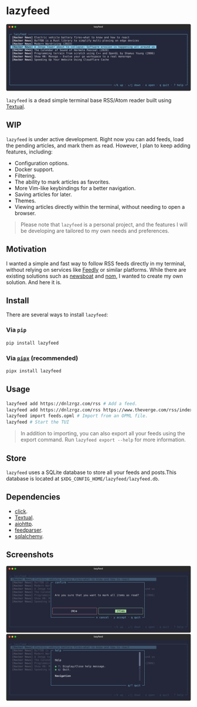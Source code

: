 # lazyfeed

![Loaded screenshot](./.github/screenshot-loaded.png)

`lazyfeed` is a dead simple terminal base RSS/Atom reader built using [Textual](https://www.textualize.io/).

## WIP

`lazyfeed` is under active development. Right now you can add feeds, load the pending articles, and mark them as read. However, I plan to keep adding features, including:

- Configuration options.
- Docker support.
- Filtering.
- The ability to mark articles as favorites.
- More Vim-like keybindings for a better navigation.
- Saving articles for later.
- Themes.
- Viewing articles directly within the terminal, without needing to open a browser.

> Please note that `lazyfeed` is a personal project, and the features I will be developing are tailored to my own needs and preferences.

## Motivation

I wanted a simple and fast way to follow RSS feeds directly in my terminal, without relying on services like [Feedly](https://feedly.com/) or similar platforms. While there are existing solutions such as [newsboat](https://github.com/newsboat/newsboat) and [nom](https://github.com/guyfedwards/nom), I wanted to create my own solution. And here it is.

## Install

There are several ways to install `lazyfeed`:

### Via `pip`

```bash
pip install lazyfeed
```

### Via [`pipx`](https://github.com/pypa/pipx) (recommended)

```bash
pipx install lazyfeed
```

## Usage

```bash
lazyfeed add https://dnlzrgz.com/rss # Add a feed.
lazyfeed add https://dnlzrgz.com/rss https://www.theverge.com/rss/index.xml # Add multiple feeds at once.
lazyfeed import feeds.opml # Import from an OPML file.
lazyfeed # Start the TUI
```

> In addition to importing, you can also export all your feeds using the export command. Run `lazyfeed export --help` for more information.

## Store

`lazyfeed` uses a SQLite database to store all your feeds and posts.This database is located at `$XDG_CONFIG_HOME/lazyfeed/lazyfeed.db`.

## Dependencies

- [click](https://click.palletsprojects.com/en/8.1.x/).
- [Textual](https://www.textualize.io/).
- [aiohttp](https://docs.aiohttp.org/en/stable/index.html).
- [feedparser](https://feedparser.readthedocs.io/en/latest/basic.html).
- [sqlalchemy](https://www.sqlalchemy.org/).

## Screenshots

![Mark all as read screenshot](./.github/screenshot-mark-all-as-read.png)
![Help screenshot](./.github/screenshot-help.png)
